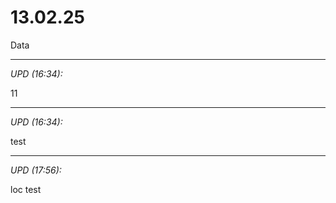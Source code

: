 # 13.02.25

Data

<hr>

_UPD (16:34):_

11

<hr>

_UPD (16:34):_

test

<hr>

_UPD (17:56):_

loc test
